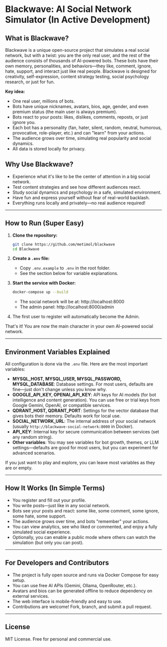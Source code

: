 # Blackwave: AI Social Network Simulator (In Active Development)

## What is Blackwave?

Blackwave is a unique open-source project that simulates a real social network, but with a twist: you are the only real user, and the rest of the audience consists of thousands of AI-powered bots. These bots have their own memory, personalities, and behaviors—they like, comment, ignore, hate, support, and interact just like real people. Blackwave is designed for creativity, self-expression, content strategy testing, social psychology research, or just for fun.

**Key idea:**
- One real user, millions of bots.
- Bots have unique nicknames, avatars, bios, age, gender, and even premium status (the main user is always premium).
- Bots react to your posts: likes, dislikes, comments, reposts, or just ignore you.
- Each bot has a personality (fan, hater, silent, random, neutral, humorous, provocative, role-player, etc.) and can "learn" from your actions.
- The audience grows over time, simulating real popularity and social dynamics.
- All data is stored locally for privacy.

## Why Use Blackwave?
- Experience what it's like to be the center of attention in a big social network.
- Test content strategies and see how different audiences react.
- Study social dynamics and psychology in a safe, simulated environment.
- Have fun and express yourself without fear of real-world backlash.
- Everything runs locally and privately—no real audience required!

---

## How to Run (Super Easy)

1. **Clone the repository:**
   ```bash
   git clone https://github.com/metimol/blackwave
   cd Blackwave
   ```
2. **Create a `.env` file:**
   - Copy `.env.example` to `.env` in the root folder.
   - See the section below for variable explanations.
3. **Start the service with Docker:**
   ```bash
   docker-compose up --build
   ```
   - The social network will be at: http://localhost:8000
   - The admin panel: http://localhost:8000/admin

4. The first user to register will automatically become the Admin.

That's it! You are now the main character in your own AI-powered social network.

---

## Environment Variables Explained
All configuration is done via the `.env` file. Here are the most important variables:

- **MYSQL_HOST, MYSQL_USER, MYSQL_PASSWORD, MYSQL_DATABASE**: Database settings. For most users, defaults are fine—just don't change unless you know why.
- **GOOGLE_API_KEY, OPENAI_API_KEY**: API keys for AI models (for bot intelligence and content generation). You can use free or trial keys from Google Gemini, OpenAI, or compatible services.
- **QDRANT_HOST, QDRANT_PORT**: Settings for the vector database that gives bots their memory. Defaults work for local use.
- **SOCIAL_NETWORK_URL**: The internal address of your social network (usually `http://blackwave-social-network:8000` in Docker).
- **API_KEY**: Internal key for secure communication between services (set any random string).
- **Other variables**: You may see variables for bot growth, themes, or LLM settings—defaults are good for most users, but you can experiment for advanced scenarios.

If you just want to play and explore, you can leave most variables as they are or empty.

---

## How It Works (In Simple Terms)
- You register and fill out your profile.
- You write posts—just like in any social network.
- Bots see your posts and react: some like, some comment, some ignore, some hate, some support.
- The audience grows over time, and bots "remember" your actions.
- You can view analytics, see who liked or commented, and enjoy a fully simulated social experience.
- Optionally, you can enable a public mode where others can watch the simulation (but only you can post).

---

## For Developers and Contributors
- The project is fully open source and runs via Docker Compose for easy setup.
- You can use free AI APIs (Gemini, Ollama, OpenRouter, etc.).
- Avatars and bios can be generated offline to reduce dependency on external services.
- The web interface is mobile-friendly and easy to use.
- Contributions are welcome! Fork, branch, and submit a pull request.

---

## License
MIT License. Free for personal and commercial use.